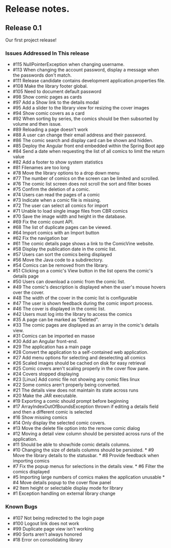 # Release notes.

## Release 0.1
Our first project release!

### Issues Addressed In This release
 * #115  NullPointerException when changing username.
 * #113  When changing the account password, display a message when the passwords don't match.
 * #111  Release candidate contains development application.properties file.
 * #108  Make the library footer global.
 * #105  Need to document default password
 * #98   Show comic pages as cards
 * #97   Add a Show link to the details modal
 * #95   Add a slider to the library view for resizing the cover images
 * #94   Show comic covers as a card  
 * #92   When sorting by series, the comics should be then subsorted by volume and then issue.  
 * #89   Reloading a page doesn't work  
 * #88   A user can change their email address and their password.   
 * #86   The comic search and display card can be shown and hidden.  
 * #85   Deploy the Angular front end embedded within the Spring Boot app  
 * #84   Send a date when requesting the list of all comics to limit the return value  
 * #82   Add a footer to show system statistics  
 * #81   Filenames are too long   
 * #78   Move the library options to a drop down menu
 * #77   The number of comics on the screen can be limited and scrolled.
 * #76   The comic list screen does not scroll the sort and filter boxes
 * #75   Confirm the deletion of a comic.
 * #74   Users can read the pages of a comic
 * #73   Indicate when a comic file is missing.  
 * #72   The user can select all comics for import
 * #71   Unable to load single image files from CBR comics  
 * #70   Save the image width and height in the database.
 * #69   Fix the comic count API.
 * #68   The list of duplicate pages can be viewed.   
 * #64   Import comics with an Import button  
 * #62   Fix the navigation bar  
 * #61   The comic details page shows a link to the ComicVine website.  
 * #58   Display the publication date in the comic list.  
 * #57   Users can sort the comics being displayed  
 * #56   Move the Java code to a subdirectory.
 * #54   Comics can be removed from the library.   
 * #51   Clicking on a comic's View button in the list opens the comic's details page   
 * #50   Users can download a comic from the comic list.   
 * #49   The comic's description is displayed when the user's mouse hovers over the cover.  
 * #48   The width of the cover in the comic list is configurable    
 * #47   The user is shown feedback during the comic import process.   
 * #46   The cover is displayed in the comic list.   
 * #42   Users must log into the library to access the comics   
 * #35   A page can be marked as "Deleted".   
 * #33   The comic pages are displayed as an array in the comic's details view.  
 * #31   Comics can be imported en masse   
 * #30   Add an Angular front-end.
 * #29   The application has a main page   
 * #28   Convert the application to a self-contained web application.
 * #27   Add menu options for selecting and deselecting all comics
 * #26   Scaled images should be cached on disk for easy retrieval
 * #25   Comic covers aren't scaling properly in the cover flow pane.
 * #24   Covers stopped displaying
 * #23   [Linux] Add comic file not showing any comic files    linux
 * #22   Some comics aren't properly being converted.
 * #21   The details view does not maintain its state across runs
 * #20   Make the JAR executable.
 * #19   Exporting a comic should prompt before beginning
 * #17   ArrayIndexOutOfBoundsException thrown if editing a details field and then a different comic is selected
 * #16   Show missing comics  
 * #14   Only display the selected comic covers.
 * #13   Move the delete file option into the remove comic dialog
 * #12   Moving a detail view column should be persisted across runs of the application.
 * #11   Should be able to show/hide comic details columns.
 * #10   Changing the size of details columns should be persisted.   * #9  Move the library details to the statusbar.  * #8  Provide feedback when importing comics
 * #7    Fix the popup menus for selections in the details view.  * #6  Filter the comics displayed  
 * #5    Importing large numbers of comics makes the application unusable   * #4  Move details popup to the cover flow panel
 * #2    Item height or selectable display mode for library
 * #1    Exception handling on external library change

### Known Bugs
 * #107  Not being redirected to the login page
 * #100  Logout link does not work
 * #99   Duplicate page view isn't working
 * #90   Sorts aren't always honored
 * #18   Error on consolidating library

